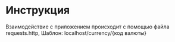 # Инструкция
Взаимодействие с приложением происходит с помощью файла requests.http, 
Шаблон: localhost/currency/{код валюты}
